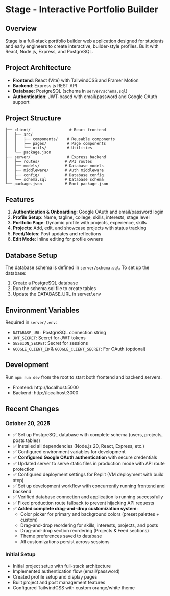 # Stage - Interactive Portfolio Builder

## Overview
Stage is a full-stack portfolio builder web application designed for students and early engineers to create interactive, builder-style profiles. Built with React, Node.js, Express, and PostgreSQL.

## Project Architecture
- **Frontend**: React (Vite) with TailwindCSS and Framer Motion
- **Backend**: Express.js REST API
- **Database**: PostgreSQL (schema in `server/schema.sql`)
- **Authentication**: JWT-based with email/password and Google OAuth support

## Project Structure
```
├── client/                 # React frontend
│   ├── src/
│   │   ├── components/    # Reusable components
│   │   ├── pages/         # Page components
│   │   └── utils/         # Utilities
│   └── package.json
├── server/                # Express backend
│   ├── routes/           # API routes
│   ├── models/           # Database models
│   ├── middleware/       # Auth middleware
│   ├── config/           # Database config
│   └── schema.sql        # Database schema
└── package.json          # Root package.json
```

## Features
1. **Authentication & Onboarding**: Google OAuth and email/password login
2. **Profile Setup**: Name, tagline, college, skills, interests, stage level
3. **Portfolio Page**: Dynamic profile with projects, experience, skills
4. **Projects**: Add, edit, and showcase projects with status tracking
5. **Feed/Notes**: Post updates and reflections
6. **Edit Mode**: Inline editing for profile owners

## Database Setup
The database schema is defined in `server/schema.sql`. To set up the database:
1. Create a PostgreSQL database
2. Run the schema.sql file to create tables
3. Update the DATABASE_URL in server/.env

## Environment Variables
Required in `server/.env`:
- `DATABASE_URL`: PostgreSQL connection string
- `JWT_SECRET`: Secret for JWT tokens
- `SESSION_SECRET`: Secret for sessions
- `GOOGLE_CLIENT_ID` & `GOOGLE_CLIENT_SECRET`: For OAuth (optional)

## Development
Run `npm run dev` from the root to start both frontend and backend servers.
- Frontend: http://localhost:5000
- Backend: http://localhost:3000

## Recent Changes
### October 20, 2025
- ✅ Set up PostgreSQL database with complete schema (users, projects, posts tables)
- ✅ Installed all dependencies (Node.js 20, React, Express, etc.)
- ✅ Configured environment variables for development
- ✅ **Configured Google OAuth authentication** with secure credentials
- ✅ Updated server to serve static files in production mode with API route protection
- ✅ Configured deployment settings for Replit (VM deployment with build step)
- ✅ Set up development workflow with concurrently running frontend and backend
- ✅ Verified database connection and application is running successfully
- ✅ Fixed production route fallback to prevent hijacking API requests
- ✅ **Added complete drag-and-drop customization system**:
  - Color picker for primary and background colors (preset palettes + custom)
  - Drag-and-drop reordering for skills, interests, projects, and posts
  - Drag-and-drop section reordering (Projects & Feed sections)
  - Theme preferences saved to database
  - All customizations persist across sessions

### Initial Setup
- Initial project setup with full-stack architecture
- Implemented authentication flow (email/password)
- Created profile setup and display pages
- Built project and post management features
- Configured TailwindCSS with custom orange/white theme
